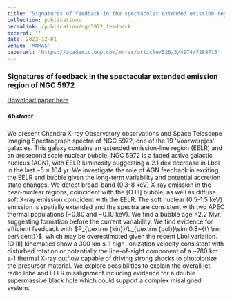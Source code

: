 ```yaml
---
title: "Signatures of feedback in the spectacular extended emission region of NGC 5972"
collection: publications
permalink: /publication/ngc5972_feedback
excerpt: ''
date: 2023-12-01
venue: 'MNRAS'
paperurl: 'https://academic.oup.com/mnras/article/526/3/4174/7288715'
---
```


<h3>Signatures of feedback in the spectacular extended emission region of NGC 5972</h3>

[Download paper here](https://academic.oup.com/mnras/article/526/3/4174/7288715)

<h5>Abstract</h5>

We present Chandra X-ray Observatory observations and Space Telescope Imaging Spectrograph spectra of NGC 5972, one of the 19 'Voorwerpjes' galaxies. This galaxy contains an extended emission-line region (EELR) and an arcsecond scale nuclear bubble. NGC 5972 is a faded active galactic nucleus (AGN), with EELR luminosity suggesting a 2.1 dex decrease in Lbol in the last ~5 × 104 yr. We investigate the role of AGN feedback in exciting the EELR and bubble given the long-term variability and potential accretion state changes. We detect broad-band (0.3-8 keV) X-ray emission in the near-nuclear regions, coincident with the [O III] bubble, as well as diffuse soft X-ray emission coincident with the EELR. The soft nuclear (0.5-1.5 keV) emission is spatially extended and the spectra are consistent with two APEC thermal populations (~0.80 and ~0.10 keV). We find a bubble age >2.2 Myr, suggesting formation before the current variability. We find evidence for efficient feedback with $P_{\textrm {kin}}/L_{\textrm {bol}}\sim 0.8~{{\ \rm per\ cent}}$, which may be overestimated given the recent Lbol variation. [O III] kinematics show a 300 km s-1 high-ionization velocity consistent with disturbed rotation or potentially the line-of-sight component of a ~780 km s-1 thermal X-ray outflow capable of driving strong shocks to photoionize the precursor material. We explore possibilities to explain the overall jet, radio lobe and EELR misalignment including evidence for a double supermassive black hole which could support a complex misaligned system. 
